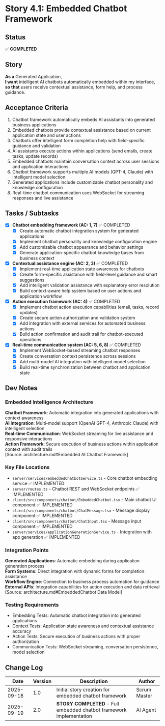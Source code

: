 # Story 4.1: Embedded Chatbot Framework

## Status
✅ **COMPLETED**

## Story
**As a** Generated Application,  
**I want** intelligent AI chatbots automatically embedded within my interface,  
**so that** users receive contextual assistance, form help, and process guidance.

## Acceptance Criteria
1. Chatbot framework automatically embeds AI assistants into generated business applications
2. Embedded chatbots provide contextual assistance based on current application state and user actions
3. Chatbots offer intelligent form completion help with field-specific guidance and validation
4. AI assistants execute actions within applications (send emails, create tasks, update records)
5. Embedded chatbots maintain conversation context across user sessions and application interactions
6. Chatbot framework supports multiple AI models (GPT-4, Claude) with intelligent model selection
7. Generated applications include customizable chatbot personality and knowledge configuration
8. Real-time chatbot communication uses WebSocket for streaming responses and live assistance

## Tasks / Subtasks
- [x] **Chatbot embedding framework (AC: 1, 7)** ✅ COMPLETED
  - [x] Create automatic chatbot integration system for generated applications
  - [x] Implement chatbot personality and knowledge configuration engine
  - [x] Add customizable chatbot appearance and behavior settings
  - [x] Generate application-specific chatbot knowledge bases from business context
- [x] **Contextual assistance engine (AC: 2, 3)** ✅ COMPLETED
  - [x] Implement real-time application state awareness for chatbots
  - [x] Create form-specific assistance with field-level guidance and smart suggestions
  - [x] Add intelligent validation assistance with explanatory error resolution
  - [x] Build context-aware help system based on user actions and application workflow
- [x] **Action execution framework (AC: 4)** ✅ COMPLETED
  - [x] Implement chatbot action execution capabilities (email, tasks, record updates)
  - [x] Create secure action authorization and validation system
  - [x] Add integration with external services for automated business actions
  - [x] Build action confirmation and audit trail for chatbot-executed operations
- [x] **Real-time communication system (AC: 5, 6, 8)** ✅ COMPLETED
  - [x] Implement WebSocket-based streaming chatbot responses
  - [x] Create conversation context persistence across sessions
  - [x] Add multi-model AI integration with intelligent model selection
  - [x] Build real-time synchronization between chatbot and application state

## Dev Notes

### Embedded Intelligence Architecture
**Chatbot Framework**: Automatic integration into generated applications with context awareness  
**AI Integration**: Multi-model support (OpenAI GPT-4, Anthropic Claude) with intelligent selection  
**Real-time Communication**: WebSocket streaming for live assistance and responsive interactions  
**Action Framework**: Secure execution of business actions within application context with audit trails  
[Source: architecture.md#Embedded AI Chatbot Framework]

### Key File Locations
- `server/services/embeddedChatbotService.ts` - Core chatbot embedding service ✅ IMPLEMENTED
- `server/routes.ts` - Chatbot REST and WebSocket endpoints ✅ IMPLEMENTED
- `client/src/components/chatbot/EmbeddedChatbot.tsx` - Main chatbot UI component ✅ IMPLEMENTED
- `client/src/components/chatbot/ChatMessage.tsx` - Message display component ✅ IMPLEMENTED
- `client/src/components/chatbot/ChatInput.tsx` - Message input component ✅ IMPLEMENTED
- `server/services/applicationGenerationService.ts` - Integration with app generation ✅ IMPLEMENTED

### Integration Points
**Generated Applications**: Automatic embedding during application generation process  
**Form Systems**: Direct integration with dynamic forms for completion assistance  
**Workflow Engine**: Connection to business process automation for guidance  
**External APIs**: Integration capabilities for action execution and data retrieval  
[Source: architecture.md#EmbeddedChatbot Data Model]

### Testing Requirements
- Embedding Tests: Automatic chatbot integration into generated applications
- Context Tests: Application state awareness and contextual assistance accuracy
- Action Tests: Secure execution of business actions with proper authorization
- Communication Tests: WebSocket streaming, conversation persistence, model selection

## Change Log
| Date | Version | Description | Author |
|------|---------|-------------|---------|
| 2025-09-18 | 1.0 | Initial story creation for embedded chatbot framework | Scrum Master |
| 2025-09-19 | 2.0 | **STORY COMPLETED** - Full embedded chatbot framework implementation | AI Agent |